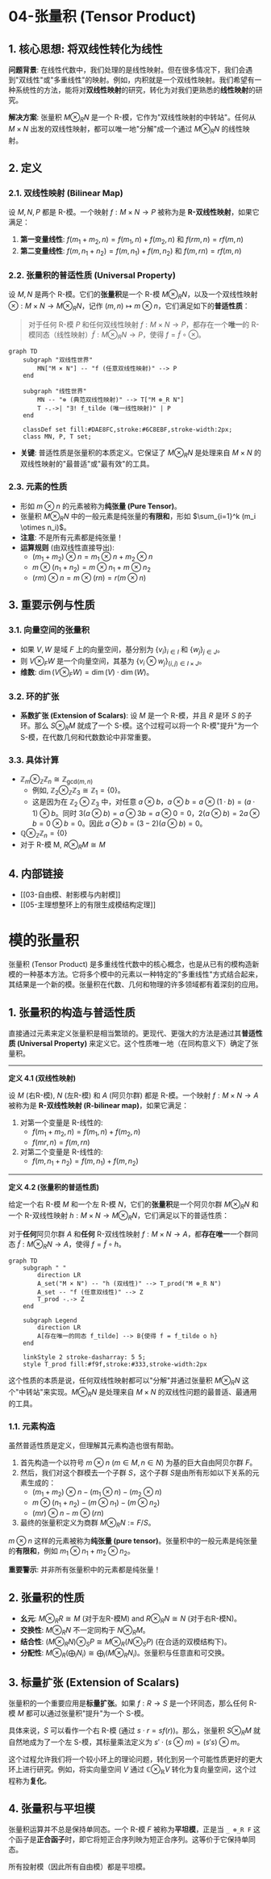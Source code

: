# 04-张量积 (Tensor Product)

## 1. 核心思想: 将双线性转化为线性

**问题背景**: 在线性代数中，我们处理的是线性映射。但在很多情况下，我们会遇到"双线性"或"多重线性"的映射。例如，内积就是一个双线性映射。我们希望有一种系统性的方法，能将对**双线性映射**的研究，转化为对我们更熟悉的**线性映射**的研究。

**解决方案**: 张量积 $M \otimes_R N$ 是一个 R-模，它作为"双线性映射的中转站"。任何从 $M \times N$ 出发的双线性映射，都可以唯一地"分解"成一个通过 $M \otimes_R N$ 的线性映射。

## 2. 定义

### 2.1. 双线性映射 (Bilinear Map)

设 $M, N, P$ 都是 R-模。一个映射 $f: M \times N \to P$ 被称为是 **R-双线性映射**，如果它满足：

1. **第一变量线性**: $f(m_1+m_2, n) = f(m_1, n) + f(m_2, n)$ 和 $f(rm, n) = rf(m, n)$
2. **第二变量线性**: $f(m, n_1+n_2) = f(m, n_1) + f(m, n_2)$ 和 $f(m, rn) = rf(m, n)$

### 2.2. 张量积的普适性质 (Universal Property)

设 $M, N$ 是两个 R-模。它们的**张量积**是一个 R-模 $M \otimes_R N$，以及一个双线性映射 $\otimes: M \times N \to M \otimes_R N$，记作 $(m,n) \mapsto m \otimes n$，它们满足如下的**普适性质**：

> 对于任何 R-模 $P$ 和任何双线性映射 $f: M \times N \to P$，都存在一个**唯一**的 R-模同态（线性映射）$\tilde{f}: M \otimes_R N \to P$，使得 $f = \tilde{f} \circ \otimes$。

```mermaid
graph TD
    subgraph "双线性世界"
        MN["M × N"] -- "f (任意双线性映射)" --> P
    end
    
    subgraph "线性世界"
        MN -- "⊗ (典范双线性映射)" --> T["M ⊗_R N"]
        T -.->| "∃! f_tilde (唯一线性映射)" | P
    end

    classDef set fill:#DAE8FC,stroke:#6C8EBF,stroke-width:2px;
    class MN, P, T set;
```

- **关键**: 普适性质是张量积的本质定义。它保证了 $M \otimes_R N$ 是处理来自 $M \times N$ 的双线性映射的"最普适"或"最有效"的工具。

### 2.3. 元素的性质

- 形如 $m \otimes n$ 的元素被称为**纯张量 (Pure Tensor)**。
- 张量积 $M \otimes_R N$ 中的一般元素是纯张量的**有限和**，形如 $\sum_{i=1}^k (m_i \otimes n_i)$。
- **注意**: 不是所有元素都是纯张量！
- **运算规则** (由双线性直接导出):
  - $(m_1+m_2) \otimes n = m_1 \otimes n + m_2 \otimes n$
  - $m \otimes (n_1+n_2) = m \otimes n_1 + m \otimes n_2$
  - $(rm) \otimes n = m \otimes (rn) = r(m \otimes n)$

## 3. 重要示例与性质

### 3.1. 向量空间的张量积

- 如果 $V, W$ 是域 $F$ 上的向量空间，基分别为 $\{v_i\}_{i \in I}$ 和 $\{w_j\}_{j \in J}$。
- 则 $V \otimes_F W$ 是一个向量空间，其基为 $\{v_i \otimes w_j\}_{(i,j) \in I \times J}$。
- **维数**: $\dim(V \otimes_F W) = \dim(V) \cdot \dim(W)$。

### 3.2. 环的扩张

- **系数扩张 (Extension of Scalars)**: 设 $M$ 是一个 R-模，并且 $R$ 是环 $S$ 的子环。那么 $S \otimes_R M$ 就成了一个 S-模。这个过程可以将一个 R-模"提升"为一个 S-模，在代数几何和代数数论中非常重要。

### 3.3. 具体计算

- $\mathbb{Z}_m \otimes_{\mathbb{Z}} \mathbb{Z}_n \cong \mathbb{Z}_{\text{gcd}(m,n)}$
  - 例如, $\mathbb{Z}_2 \otimes_{\mathbb{Z}} \mathbb{Z}_3 \cong \mathbb{Z}_1 = \{0\}$。
  - 这是因为在 $\mathbb{Z}_2 \otimes \mathbb{Z}_3$ 中，对任意 $a \otimes b$，$a \otimes b = a \otimes (1 \cdot b) = (a \cdot 1) \otimes b$。同时 $3(a \otimes b) = a \otimes 3b = a \otimes 0 = 0$，$2(a \otimes b) = 2a \otimes b = 0 \otimes b = 0$。因此 $a \otimes b = (3-2)(a \otimes b) = 0$。
- $\mathbb{Q} \otimes_{\mathbb{Z}} \mathbb{Z}_n = \{0\}$
- 对于 R-模 M, $R \otimes_R M \cong M$

## 4. 内部链接

- [[03-自由模、射影模与内射模]]
- [[05-主理想整环上的有限生成模结构定理]]

# 模的张量积

张量积 (Tensor Product) 是多重线性代数中的核心概念，也是从已有的模构造新模的一种基本方法。它将多个模中的元素以一种特定的"多重线性"方式结合起来，其结果是一个新的模。张量积在代数、几何和物理的许多领域都有着深刻的应用。

## 1. 张量积的构造与普适性质

直接通过元素来定义张量积是相当繁琐的。更现代、更强大的方法是通过其**普适性质 (Universal Property)** 来定义它。这个性质唯一地（在同构意义下）确定了张量积。

---
**定义 4.1 (双线性映射)**

设 $M$ (右R-模), $N$ (左R-模) 和 $A$ (阿贝尔群) 都是 R-模。一个映射 $f: M \times N \to A$ 被称为是 **R-双线性映射 (R-bilinear map)**，如果它满足：

1. 对第一个变量是 R-线性的:
    - $f(m_1 + m_2, n) = f(m_1, n) + f(m_2, n)$
    - $f(mr, n) = f(m, rn)$
2. 对第二个变量是 R-线性的:
    - $f(m, n_1 + n_2) = f(m, n_1) + f(m, n_2)$

---
**定义 4.2 (张量积的普适性质)**

给定一个右 R-模 $M$ 和一个左 R-模 $N$，它们的**张量积**是一个阿贝尔群 $M \otimes_R N$ 和一个 R-双线性映射 $h: M \times N \to M \otimes_R N$，它们满足以下的普适性质：

对于**任何**阿贝尔群 $A$ 和**任何** R-双线性映射 $f: M \times N \to A$，都**存在唯一**一个群同态 $\tilde{f}: M \otimes_R N \to A$，使得 $f = \tilde{f} \circ h$。

```mermaid
graph TD
    subgraph " "
        direction LR
        A_set("M × N") -- "h (双线性)" --> T_prod("M ⊗_R N")
        A_set -- "f (任意双线性)" --> Z
        T_prod -.-> Z
    end

    subgraph Legend
        direction LR
        A[存在唯一的同态 f_tilde] --> B{使得 f = f_tilde o h}
    end

    linkStyle 2 stroke-dasharray: 5 5;
    style T_prod fill:#f9f,stroke:#333,stroke-width:2px
```

这个性质的本质是说，任何双线性映射都可以"分解"并通过张量积 $M \otimes_R N$ 这个"中转站"来实现。$M \otimes_R N$ 是处理来自 $M \times N$ 的双线性问题的最普适、最通用的工具。

### 1.1. 元素构造

虽然普适性质是定义，但理解其元素构造也很有帮助。

1. 首先构造一个以符号 $m \otimes n$ ($m \in M, n \in N$) 为基的巨大自由阿贝尔群 $F$。
2. 然后，我们对这个群模去一个子群 $S$，这个子群 $S$是由所有形如以下关系的元素生成的：
    - $(m_1+m_2) \otimes n - (m_1 \otimes n) - (m_2 \otimes n)$
    - $m \otimes (n_1+n_2) - (m \otimes n_1) - (m \otimes n_2)$
    - $(mr) \otimes n - m \otimes (rn)$
3. 最终的张量积定义为商群 $M \otimes_R N := F/S$。

$m \otimes n$ 这样的元素被称为**纯张量 (pure tensor)**。张量积中的一般元素是纯张量的**有限和**，例如 $m_1 \otimes n_1 + m_2 \otimes n_2$。

**重要警示**: 并非所有张量积中的元素都是纯张量！

## 2. 张量积的性质

- **幺元**: $M \otimes_R R \cong M$ (对于左R-模M) and $R \otimes_R N \cong N$ (对于右R-模N)。
- **交换性**: $M \otimes_R N$ 不一定同构于 $N \otimes_R M$。
- **结合性**: $(M \otimes_R N) \otimes_S P \cong M \otimes_R (N \otimes_S P)$ (在合适的双模结构下)。
- **分配性**: $M \otimes_R (\bigoplus_i N_i) \cong \bigoplus_i (M \otimes_R N_i)$。张量积与任意直和可交换。

## 3. 标量扩张 (Extension of Scalars)

张量积的一个重要应用是**标量扩张**。如果 $f: R \to S$ 是一个环同态，那么任何 R-模 $M$ 都可以通过张量积"提升"为一个 S-模。

具体来说，$S$ 可以看作一个右 R-模 (通过 $s \cdot r = sf(r)$)。那么，张量积 $S \otimes_R M$ 就自然地成为了一个左 S-模，其标量乘法定义为 $s' \cdot (s \otimes m) = (s's) \otimes m$。

这个过程允许我们将一个较小环上的理论问题，转化到另一个可能性质更好的更大环上进行研究。例如，将实向量空间 $V$ 通过 $\mathbb{C} \otimes_\mathbb{R} V$ 转化为复向量空间，这个过程称为**复化**。

## 4. 张量积与平坦模

张量积运算并不总是保持单同态。一个 R-模 $F$ 被称为**平坦模**，正是当 `_ ⊗_R F` 这个函子是**正合函子**时，即它将短正合序列映为短正合序列。这等价于它保持单同态。

所有投射模（因此所有自由模）都是平坦模。
